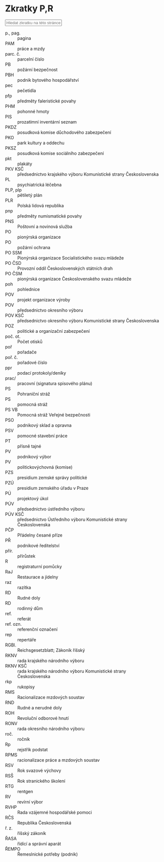 ﻿# Zkratky P,R

<input id="abbrev-filter" placeholder="Hledat zkratku na této stránce…" />

<dl class="abbr-list">
<dt>p., pag.</dt>
<dd>pagina</dd>
<dt>PAM</dt>
<dd>práce a mzdy</dd>
<dt>parc. č.</dt>
<dd>parcelní číslo</dd>
<dt>PB</dt>
<dd>požární bezpečnost</dd>
<dt>PBH</dt>
<dd>podnik bytového hospodářství</dd>
<dt>pec</dt>
<dd>pečetidla</dd>
<dt>pfp</dt>
<dd>předměty faleristické povahy</dd>
<dt>PHM</dt>
<dd>pohonné hmoty</dd>
<dt>PIS</dt>
<dd>prozatímní inventární seznam</dd>
<dt>PKDZ</dt>
<dd>posudková komise důchodového zabezpečení</dd>
<dt>PKO</dt>
<dd>park kultury a oddechu</dd>
<dt>PKSZ</dt>
<dd>posudková komise sociálního zabezpečení</dd>
<dt>pkt</dt>
<dd>plakáty</dd>
<dt>PKV KSČ</dt>
<dd>předsednictvo krajského výboru Komunistické strany Československa</dd>
<dt>PL</dt>
<dd>psychiatrická léčebna</dd>
<dt>PLP, plp</dt>
<dd>pětiletý plán</dd>
<dt>PLR</dt>
<dd>Polská lidová republika</dd>
<dt>pnp</dt>
<dd>předměty numismatické povahy</dd>
<dt>PNS</dt>
<dd>Poštovní a novinová služba</dd>
<dt>PO</dt>
<dd>pionýrská organizace</dd>
<dt>PO</dt>
<dd>požární ochrana</dd>
<dt>PO SSM</dt>
<dd>Pionýrská organizace Socialistického svazu mládeže</dd>
<dt>PO ČSD</dt>
<dd>Provozní oddíl Československých státních drah</dd>
<dt>PO ČSM</dt>
<dd>pionýrská organizace Československého svazu mládeže</dd>
<dt>poh</dt>
<dd>pohlednice</dd>
<dt>POV</dt>
<dd>projekt organizace výroby</dd>
<dt>POV</dt>
<dd>předsednictvo okresního výboru</dd>
<dt>POV KSČ</dt>
<dd>předsednictvo okresního výboru Komunistické strany Československa</dd>
<dt>POZ</dt>
<dd>politické a organizační zabezpečení</dd>
<dt>poč. ot.</dt>
<dd>Počet otisků</dd>
<dt>poř</dt>
<dd>pořadače</dd>
<dt>poř. č.</dt>
<dd>pořadové číslo</dd>
<dt>ppr</dt>
<dd>podací protokoly/deníky</dd>
<dt>prac/</dt>
<dd>pracovní (signatura spisového plánu)</dd>
<dt>PS</dt>
<dd>Pohraniční stráž</dd>
<dt>PS</dt>
<dd>pomocná stráž</dd>
<dt>PS VB</dt>
<dd>Pomocná stráž Veřejné bezpečnosti</dd>
<dt>PSO</dt>
<dd>podnikový sklad a opravna</dd>
<dt>PSV</dt>
<dd>pomocné stavební práce</dd>
<dt>PT</dt>
<dd>přísně tajné</dd>
<dt>PV</dt>
<dd>podnikový výbor</dd>
<dt>PV</dt>
<dd>politickovýchovná (komise)</dd>
<dt>PZS</dt>
<dd>presidium zemské správy politické</dd>
<dt>PZÚ</dt>
<dd>presidium zemského úřadu v Praze</dd>
<dt>PÚ</dt>
<dd>projektový úkol</dd>
<dt>PÚV</dt>
<dd>předsednictvo ústředního výboru</dd>
<dt>PÚV KSČ</dt>
<dd>předsednictvo Ústředního výboru Komunistické strany Československa</dd>
<dt>PČP</dt>
<dd>Přádelny česané příze</dd>
<dt>PŘ</dt>
<dd>podnikové ředitelství</dd>
<dt>přír.</dt>
<dd>přírůstek</dd>
<dt>R</dt>
<dd>registraturní pomůcky</dd>
<dt>RaJ</dt>
<dd>Restaurace a jídelny</dd>
<dt>raz</dt>
<dd>razítka</dd>
<dt>RD</dt>
<dd>Rudné doly</dd>
<dt>RD</dt>
<dd>rodinný dům</dd>
<dt>ref.</dt>
<dd>referát</dd>
<dt>ref. ozn.</dt>
<dd>referenční označení</dd>
<dt>rep</dt>
<dd>repertáře</dd>
<dt>RGBl.</dt>
<dd>Reichsgesetzblatt; Zákoník říšský</dd>
<dt>RKNV</dt>
<dd>rada krajského národního výboru</dd>
<dt>RKNV KSČ</dt>
<dd>rada krajského národního výboru Komunistické strany Československa</dd>
<dt>rkp</dt>
<dd>rukopisy</dd>
<dt>RMS</dt>
<dd>Racionalizace mzdových soustav</dd>
<dt>RND</dt>
<dd>Rudné a nerudné doly</dd>
<dt>ROH</dt>
<dd>Revoluční odborové hnutí</dd>
<dt>RONV</dt>
<dd>rada okresního národního výboru</dd>
<dt>roč.</dt>
<dd>ročník</dd>
<dt>Rp</dt>
<dd>rejstřík podstat</dd>
<dt>RPMS</dt>
<dd>racionalizace práce a mzdových soustav</dd>
<dt>RSV</dt>
<dd>Rok svazové výchovy</dd>
<dt>RSŠ</dt>
<dd>Rok stranického školení</dd>
<dt>RTG</dt>
<dd>rentgen</dd>
<dt>RV</dt>
<dd>revírní výbor</dd>
<dt>RVHP</dt>
<dd>Rada vzájemné hospodářské pomoci</dd>
<dt>RČS</dt>
<dd>Republika Československá</dd>
<dt>ř. z.</dt>
<dd>říšský zákoník</dd>
<dt>ŘASA</dt>
<dd>řídící a správní aparát</dd>
<dt>ŘEMPO</dt>
<dd>Řemeslnické potřeby (podnik)</dd>
</dl>
